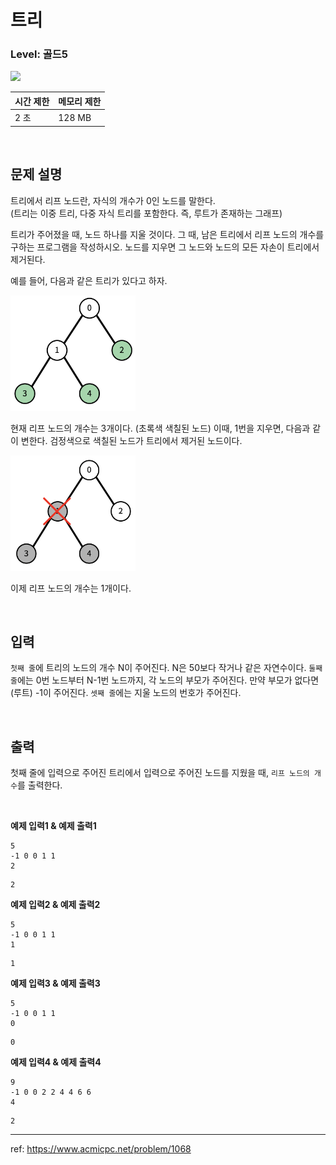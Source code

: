 # 트리

### Level: 골드5

<img src="https://d2gd6pc034wcta.cloudfront.net/tier/11.svg" style="width: 20px" />

<br>

| 시간 제한 | 메모리 제한 |
| -------- | ---------- |
| 2 초 | 128 MB |

<br>

## 문제 설명

트리에서 리프 노드란, 자식의 개수가 0인 노드를 말한다.   
(트리는 이중 트리, 다중 자식 트리를 포함한다. 즉, 루트가 존재하는 그래프)

트리가 주어졌을 때, 노드 하나를 지울 것이다. 그 때, 남은 트리에서 리프 노드의 개수를 구하는 프로그램을 작성하시오. 노드를 지우면 그 노드와 노드의 모든 자손이 트리에서 제거된다.

예를 들어, 다음과 같은 트리가 있다고 하자.

<img src="./exam_1.png" alt="exam_1" style="width: 200px">

현재 리프 노드의 개수는 3개이다. (초록색 색칠된 노드) 이때, 1번을 지우면, 다음과 같이 변한다. 검정색으로 색칠된 노드가 트리에서 제거된 노드이다.

<img src="./exam_2.png" alt="exam_2" style="width: 200px">

이제 리프 노드의 개수는 1개이다.

<br>

## 입력

`첫째 줄`에 트리의 노드의 개수 N이 주어진다. N은 50보다 작거나 같은 자연수이다. `둘째 줄`에는 0번 노드부터 N-1번 노드까지, 각 노드의 부모가 주어진다. 만약 부모가 없다면 (루트) -1이 주어진다. `셋째 줄`에는 지울 노드의 번호가 주어진다.

<br>

## 출력

첫째 줄에 입력으로 주어진 트리에서 입력으로 주어진 노드를 지웠을 때, `리프 노드의 개수`를 출력한다.

<br>

**예제 입력1 & 예제 출력1**

```
5
-1 0 0 1 1
2

```

```
2

```

**예제 입력2 & 예제 출력2**

```
5
-1 0 0 1 1
1

```

```
1

```

**예제 입력3 & 예제 출력3**

```
5
-1 0 0 1 1
0

```

```
0

```

**예제 입력4 & 예제 출력4**

```
9
-1 0 0 2 2 4 4 6 6
4

```

```
2

```

---

ref: https://www.acmicpc.net/problem/1068

